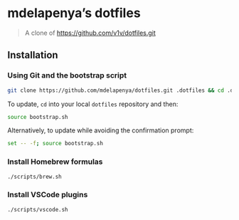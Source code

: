 # mdelapenya’s dotfiles

> A clone of https://github.com/v1v/dotfiles.git

## Installation

### Using Git and the bootstrap script

```bash
git clone https://github.com/mdelapenya/dotfiles.git .dotfiles && cd .dotfiles && source bootstrap.sh
```

To update, `cd` into your local `dotfiles` repository and then:

```bash
source bootstrap.sh
```

Alternatively, to update while avoiding the confirmation prompt:

```bash
set -- -f; source bootstrap.sh
```

### Install Homebrew formulas

```bash
./scripts/brew.sh
```

### Install VSCode plugins

```bash
./scripts/vscode.sh
```
